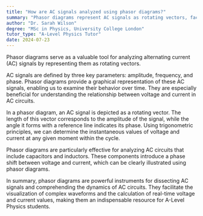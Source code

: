 ```yaml
---
title: "How are AC signals analyzed using phasor diagrams?"
summary: "Phasor diagrams represent AC signals as rotating vectors, facilitating their analysis by illustrating the relationship between voltage and current in alternating current circuits."
author: "Dr. Sarah Wilson"
degree: "MSc in Physics, University College London"
tutor_type: "A-Level Physics Tutor"
date: 2024-07-23
---
```


Phasor diagrams serve as a valuable tool for analyzing alternating current (AC) signals by representing them as rotating vectors.

AC signals are defined by three key parameters: amplitude, frequency, and phase. Phasor diagrams provide a graphical representation of these AC signals, enabling us to examine their behavior over time. They are especially beneficial for understanding the relationship between voltage and current in AC circuits.

In a phasor diagram, an AC signal is depicted as a rotating vector. The length of this vector corresponds to the amplitude of the signal, while the angle it forms with a reference line indicates its phase. Using trigonometric principles, we can determine the instantaneous values of voltage and current at any given moment within the cycle.

Phasor diagrams are particularly effective for analyzing AC circuits that include capacitors and inductors. These components introduce a phase shift between voltage and current, which can be clearly illustrated using phasor diagrams.

In summary, phasor diagrams are powerful instruments for dissecting AC signals and comprehending the dynamics of AC circuits. They facilitate the visualization of complex waveforms and the calculation of real-time voltage and current values, making them an indispensable resource for A-Level Physics students.
    